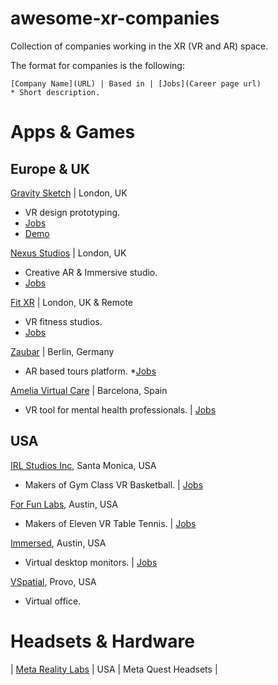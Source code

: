 # awesome-xr-companies
Collection of companies working in the XR (VR and AR) space.

The format for companies is the following:

```
[Company Name](URL) | Based in | [Jobs](Career page url)
* Short description.
```
# Apps & Games
## Europe & UK
[Gravity Sketch](https://www.gravitysketch.com/) | London, UK 
* VR design prototyping.
* [Jobs](https://www.gravitysketch.com/careers/)
* [Demo](https://www.youtube.com/watch?v=N1RMaav-mSM)

[Nexus Studios](https://nexusstudios.com/immersive/) | London, UK
* Creative AR & Immersive studio. 
* [Jobs](https://nexusstudios.com/joinus/)

[Fit XR](https://fitxr.com/) | London, UK & Remote
* VR fitness studios. 
* [Jobs](https://fitxr-1642768457.teamtailor.com/jobs)

[Zaubar](https://zaubar.com/) | Berlin, Germany
* AR based tours platform. 
*[Jobs](https://join.com/companies/zaubar)

[Amelia Virtual Care](https://ameliavirtualcare.com/) | Barcelona, Spain
* VR tool for mental health professionals. | [Jobs](https://jobs.ameliavirtualcare.com/#jobs)

## USA
[IRL Studios Inc](https://www.linkedin.com/company/irlstudios/), Santa Monica, USA 
* Makers of Gym Class VR Basketball. | [Jobs](https://www.linkedin.com/company/irlstudios/jobs/)

[For Fun Labs](https://www.linkedin.com/company/for-fun-labs/), Austin, USA 
* Makers of Eleven VR Table Tennis. | [Jobs](https://elevenvr.com/en/careers/)

[Immersed](https://www.linkedin.com/company/immersed/), Austin, USA 
* Virtual desktop monitors. | [Jobs](https://www.linkedin.com/company/immersed/jobs/)

[VSpatial](https://www.vspatial.com/), Provo, USA 
* Virtual office.


# Headsets & Hardware
| [Meta Reality Labs](https://about.meta.com/realitylabs/)		| USA | Meta Quest Headsets |
